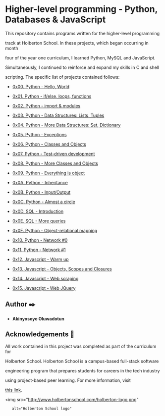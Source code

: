 # Higher-level programming - Python, Databases & JavaScript

This repository contains programs written for the higher-level programming

track at Holberton School. In these projects, which began occurring in month

four of the year one curriculum, I learned Python, MySQL and JavaScript.

Simultaneously, I continued to reinforce and expand my skills in C and shell

scripting. The specific list of projects contained follows:

* [0x00. Python - Hello, World](./0x00-python-hello_world)

* [0x01. Python - if/else, loops, functions](./0x01-python-if_else_loops_functions)

* [0x02. Python - import & modules](./0x02-python-import_modules)

* [0x03. Python - Data Structures: Lists, Tuples](./0x03-python-data_structures)

* [0x04. Python - More Data Structures: Set, Dictionary](./0x04-python-more_data_structures)

* [0x05. Python - Exceptions](./0x05-python-exceptions)

* [0x06. Python - Classes and Objects](./0x06-python-classes)

* [0x07. Python - Test-driven development](./0x07-python-test_driven_development)

* [0x08. Python - More Classes and Objects](./0x08-python-more_classes)

* [0x09. Python - Everything is object](./0x09-python-everything_is_object)

* [0x0A. Python - Inheritance](./0x0A-python-inheritance)

* [0x0B. Python - Input/Output](./0x0B-python-input_output)

* [0x0C. Python - Almost a circle](./0x0C-python-almost_a_circle)

* [0x0D. SQL - Introduction](./0x0D-SQL_introduction)

* [0x0E. SQL - More queries](./0x0E-SQL_more_queries)

* [0x0F. Python - Object-relational mapping](./0x0F-python-object_relational_mapping)

* [0x10. Python - Network #0](./0x10-python-network_0)

* [0x11. Python - Network #1](./0x11-python-network_1)

* [0x12. Javascript - Warm up](./0x12-javascript-warm_up)

* [0x13. Javascript - Objects, Scopes and Closures](./0x13-javascript_objects_scopes_closures)

* [0x14. Javascript - Web scraping](./0x14-javascript-web_scraping)

* [0x15. Javascript - Web JQuery](./0x15-javascript-web_jquery)

## Author :black_nib:

* **Akinyosoye Oluwadotun** 

## Acknowledgements :pray:

All work contained in this project was completed as part of the curriculum for

Holberton School. Holberton School is a campus-based full-stack software

engineering program that prepares students for careers in the tech industry

using project-based peer learning. For more information, visit

[this link](https://www.holbertonschool.com/).

<p align="center">

  <img src="http://www.holbertonschool.com/holberton-logo.png"

       alt="Holberton School logo"

  >

</p>

